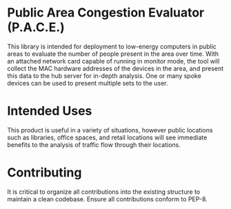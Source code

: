 # Public Area Congestion Evaluator (P.A.C.E.) #

This library is intended for deployment to low-energy computers in public areas to evaluate the number of people present in the area over time.
With an attached network card capable of running in monitor mode, the tool will collect the MAC hardware addresses of the devices in the area,
and present this data to the hub server for in-depth analysis. One or many spoke devices can be used to present multiple sets to the user.

# Intended Uses

This product is useful in a variety of situations, however public locations such as libraries, office spaces, and retail locations will see immediate benefits
to the analysis of traffic flow through their locations.

# Contributing

It is critical to organize all contributions into the existing structure to maintain a clean codebase.
Ensure all contributions conform to PEP-8.

